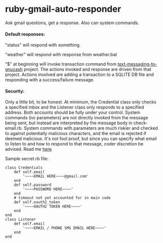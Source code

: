 # ruby-gmail-auto-responder
Ask gmail questions, get a response. Also can system commands.

#### Default responses:

"status" will respond with something.

"weather" will respond with response from weather.bat

"$" at beginning will invoke transaction command from [text-messaging-to-gnucash](https://github.com/chrisbrasington/text-messaging-to-gnucash) project. The actions invoked and response are driven from that project. Actions involved are adding a transaction to a SQLITE DB file and responding with a success/failure message.

#### Security:

Only a little bit, to be honest. At minimum, the Credential class only checks a specified inbox and the Listener class only responds to a specified address. Both accounts should be fully under your control. System commands (no parameters) are not directly invoked from the message being sent, but instead are interpreted by the message body in check-email.rb. System commands with parameters are much riskier and checked to against potentially malicious characters, and the email is rejected if deemed malicious. It's not fool proof, but since you can specify what email to listen to and how to respond to that message, coder discretion be advised. Read me [here](https://www.owasp.org/index.php/Command_Injection)

Sample secret.rb file:
```
class Credentials
    def self.email
        '~~~~EMAIL HERE~~~~@gmail.com'
    end 
    def self.password
        '~~~~PASSWORD HERE~~~~'
    end
    # timeout not yet accounted for in main code
    def self.oauth2_token
        '~~~~OAUTH2 TOKEN HERE~~~~'
    end
end
class Listener
    def self.email
        '~~~~EMAIL / PHONE SMS EMAIL HERE~~~~'
    end
end
```
